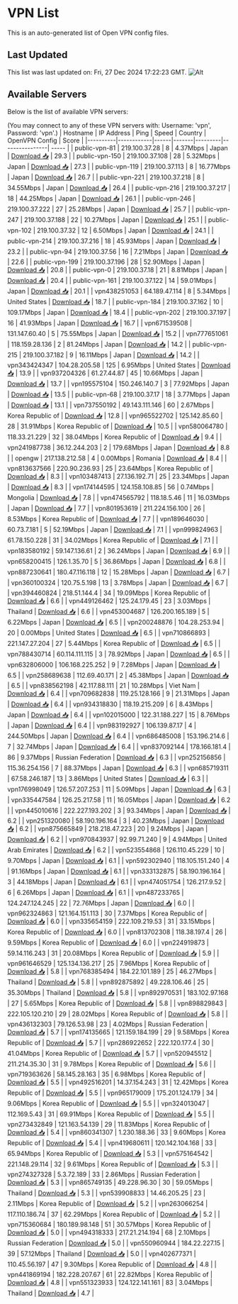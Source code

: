 # VPN List

This is an auto-generated list of Open VPN config files.

## Last Updated

This list was last updated on: Fri, 27 Dec 2024 17:22:23 GMT.
![Alt](https://repobeats.axiom.co/api/embed/186b98318ef1479477931607c1ad7d823f12451f.svg "Repobeats analytics image")

## Available Servers

Below is the list of available VPN servers:

(You may connect to any of these VPN servers with: Username: 'vpn', Password: 'vpn'.)
| Hostname | IP Address | Ping | Speed | Country | OpenVPN Config | Score |
|----------|------------|------|-------|---------|----------------| ----- |
| public-vpn-81 | 219.100.37.28 | 8 | 4.37Mbps | Japan | [Download 📥](./configs/server_0_JP.ovpn) | 29.3 |
| public-vpn-150 | 219.100.37.108 | 28 | 5.32Mbps | Japan | [Download 📥](./configs/server_1_JP.ovpn) | 27.3 |
| public-vpn-119 | 219.100.37.113 | 8 | 16.77Mbps | Japan | [Download 📥](./configs/server_2_JP.ovpn) | 26.7 |
| public-vpn-221 | 219.100.37.218 | 8 | 34.55Mbps | Japan | [Download 📥](./configs/server_3_JP.ovpn) | 26.4 |
| public-vpn-216 | 219.100.37.217 | 18 | 44.25Mbps | Japan | [Download 📥](./configs/server_4_JP.ovpn) | 26.1 |
| public-vpn-246 | 219.100.37.222 | 27 | 25.28Mbps | Japan | [Download 📥](./configs/server_5_JP.ovpn) | 25.7 |
| public-vpn-247 | 219.100.37.188 | 22 | 10.27Mbps | Japan | [Download 📥](./configs/server_6_JP.ovpn) | 25.1 |
| public-vpn-102 | 219.100.37.32 | 12 | 6.50Mbps | Japan | [Download 📥](./configs/server_7_JP.ovpn) | 24.1 |
| public-vpn-214 | 219.100.37.216 | 18 | 45.93Mbps | Japan | [Download 📥](./configs/server_8_JP.ovpn) | 23.2 |
| public-vpn-94 | 219.100.37.56 | 16 | 7.21Mbps | Japan | [Download 📥](./configs/server_9_JP.ovpn) | 22.6 |
| public-vpn-199 | 219.100.37.196 | 28 | 52.90Mbps | Japan | [Download 📥](./configs/server_10_JP.ovpn) | 20.8 |
| public-vpn-0 | 219.100.37.18 | 21 | 8.81Mbps | Japan | [Download 📥](./configs/server_11_JP.ovpn) | 20.4 |
| public-vpn-161 | 219.100.37.122 | 14 | 59.01Mbps | Japan | [Download 📥](./configs/server_12_JP.ovpn) | 20.1 |
| vpn438251053 | 64.189.47.114 | 8 | 5.34Mbps | United States | [Download 📥](./configs/server_13_US.ovpn) | 18.7 |
| public-vpn-184 | 219.100.37.162 | 10 | 109.17Mbps | Japan | [Download 📥](./configs/server_14_JP.ovpn) | 18.4 |
| public-vpn-202 | 219.100.37.197 | 16 | 41.93Mbps | Japan | [Download 📥](./configs/server_15_JP.ovpn) | 16.7 |
| vpn671539508 | 131.147.60.40 | 5 | 75.55Mbps | Japan | [Download 📥](./configs/server_16_JP.ovpn) | 15.2 |
| vpn777651061 | 118.159.28.136 | 2 | 81.24Mbps | Japan | [Download 📥](./configs/server_17_JP.ovpn) | 14.2 |
| public-vpn-215 | 219.100.37.182 | 9 | 16.11Mbps | Japan | [Download 📥](./configs/server_18_JP.ovpn) | 14.2 |
| vpn343424347 | 104.28.205.58 | 125 | 6.95Mbps | United States | [Download 📥](./configs/server_19_US.ovpn) | 13.9 |
| vpn937204326 | 61.27.44.87 | 45 | 10.66Mbps | Japan | [Download 📥](./configs/server_20_JP.ovpn) | 13.7 |
| vpn195575104 | 150.246.140.7 | 3 | 77.92Mbps | Japan | [Download 📥](./configs/server_21_JP.ovpn) | 13.5 |
| public-vpn-68 | 219.100.37.17 | 18 | 3.77Mbps | Japan | [Download 📥](./configs/server_22_JP.ovpn) | 13.1 |
| vpn737550192 | 49.143.111.146 | 60 | 2.67Mbps | Korea Republic of | [Download 📥](./configs/server_23_KR.ovpn) | 12.8 |
| vpn965522702 | 125.142.85.60 | 28 | 31.91Mbps | Korea Republic of | [Download 📥](./configs/server_24_KR.ovpn) | 10.5 |
| vpn580064780 | 118.33.21.229 | 32 | 38.04Mbps | Korea Republic of | [Download 📥](./configs/server_25_KR.ovpn) | 9.4 |
| vpn241987738 | 36.12.244.203 | 2 | 179.68Mbps | Japan | [Download 📥](./configs/server_26_JP.ovpn) | 8.8 |
| opengw | 217.138.212.58 | 4 | 0.00Mbps | Romania | [Download 📥](./configs/server_27_RO.ovpn) | 8.4 |
| vpn813637566 | 220.90.236.93 | 25 | 23.64Mbps | Korea Republic of | [Download 📥](./configs/server_28_KR.ovpn) | 8.3 |
| vpn103487413 | 27.136.192.71 | 25 | 23.34Mbps | Japan | [Download 📥](./configs/server_29_JP.ovpn) | 8.3 |
| vpn174144595 | 124.158.108.85 | 56 | 0.74Mbps | Mongolia | [Download 📥](./configs/server_30_MN.ovpn) | 7.8 |
| vpn474565792 | 118.18.5.46 | 11 | 16.03Mbps | Japan | [Download 📥](./configs/server_31_JP.ovpn) | 7.7 |
| vpn801953619 | 211.224.156.100 | 26 | 8.53Mbps | Korea Republic of | [Download 📥](./configs/server_32_KR.ovpn) | 7.7 |
| vpn189646030 | 60.73.7.181 | 5 | 52.19Mbps | Japan | [Download 📥](./configs/server_33_JP.ovpn) | 7.1 |
| vpn999824963 | 61.78.150.228 | 31 | 34.02Mbps | Korea Republic of | [Download 📥](./configs/server_34_KR.ovpn) | 7.1 |
| vpn183580192 | 59.147.136.61 | 2 | 36.24Mbps | Japan | [Download 📥](./configs/server_35_JP.ovpn) | 6.9 |
| vpn658200415 | 126.1.35.70 | 5 | 36.86Mbps | Japan | [Download 📥](./configs/server_36_JP.ovpn) | 6.8 |
| vpn887230641 | 180.47.116.118 | 12 | 15.28Mbps | Japan | [Download 📥](./configs/server_37_JP.ovpn) | 6.7 |
| vpn360100324 | 120.75.5.198 | 13 | 3.78Mbps | Japan | [Download 📥](./configs/server_38_JP.ovpn) | 6.7 |
| vpn394460824 | 218.51.144.4 | 34 | 19.09Mbps | Korea Republic of | [Download 📥](./configs/server_39_KR.ovpn) | 6.6 |
| vpn449126462 | 125.24.179.45 | 23 | 3.03Mbps | Thailand | [Download 📥](./configs/server_40_TH.ovpn) | 6.6 |
| vpn453004687 | 126.200.165.189 | 5 | 6.22Mbps | Japan | [Download 📥](./configs/server_41_JP.ovpn) | 6.5 |
| vpn200248876 | 104.28.253.94 | 20 | 0.00Mbps | United States | [Download 📥](./configs/server_42_US.ovpn) | 6.5 |
| vpn710866893 | 221.147.27.204 | 27 | 5.44Mbps | Korea Republic of | [Download 📥](./configs/server_43_KR.ovpn) | 6.5 |
| vpn788430714 | 60.114.111.115 | 3 | 78.92Mbps | Japan | [Download 📥](./configs/server_44_JP.ovpn) | 6.5 |
| vpn632806000 | 106.168.225.252 | 9 | 7.28Mbps | Japan | [Download 📥](./configs/server_45_JP.ovpn) | 6.5 |
| vpn258689638 | 112.69.40.171 | 2 | 45.38Mbps | Japan | [Download 📥](./configs/server_46_JP.ovpn) | 6.5 |
| vpn838562198 | 42.117.88.111 | 21 | 10.28Mbps | Viet Nam | [Download 📥](./configs/server_47_VN.ovpn) | 6.4 |
| vpn709682838 | 119.25.128.166 | 9 | 21.31Mbps | Japan | [Download 📥](./configs/server_48_JP.ovpn) | 6.4 |
| vpn934318830 | 118.19.215.209 | 6 | 8.43Mbps | Japan | [Download 📥](./configs/server_49_JP.ovpn) | 6.4 |
| vpn102015000 | 122.31.188.227 | 15 | 8.76Mbps | Japan | [Download 📥](./configs/server_50_JP.ovpn) | 6.4 |
| vpn983192927 | 106.139.87.17 | 4 | 244.50Mbps | Japan | [Download 📥](./configs/server_51_JP.ovpn) | 6.4 |
| vpn686485008 | 153.196.214.6 | 7 | 32.74Mbps | Japan | [Download 📥](./configs/server_52_JP.ovpn) | 6.4 |
| vpn837092144 | 178.166.181.4 | 86 | 9.37Mbps | Russian Federation | [Download 📥](./configs/server_53_RU.ovpn) | 6.3 |
| vpn252156856 | 115.36.254.156 | 7 | 88.37Mbps | Japan | [Download 📥](./configs/server_54_JP.ovpn) | 6.3 |
| vpn685719311 | 67.58.246.187 | 13 | 3.86Mbps | United States | [Download 📥](./configs/server_55_US.ovpn) | 6.3 |
| vpn176998049 | 126.57.207.253 | 11 | 5.09Mbps | Japan | [Download 📥](./configs/server_56_JP.ovpn) | 6.3 |
| vpn335447584 | 126.25.217.58 | 11 | 16.05Mbps | Japan | [Download 📥](./configs/server_57_JP.ovpn) | 6.2 |
| vpn445010616 | 222.227.193.202 | 3 | 93.34Mbps | Japan | [Download 📥](./configs/server_58_JP.ovpn) | 6.2 |
| vpn251320080 | 58.190.196.164 | 3 | 40.23Mbps | Japan | [Download 📥](./configs/server_59_JP.ovpn) | 6.2 |
| vpn875665849 | 218.218.47.223 | 20 | 9.24Mbps | Japan | [Download 📥](./configs/server_60_JP.ovpn) | 6.2 |
| vpn970843937 | 92.99.71.240 | 9 | 4.94Mbps | United Arab Emirates | [Download 📥](./configs/server_61_AE.ovpn) | 6.2 |
| vpn523554868 | 126.110.45.229 | 10 | 9.70Mbps | Japan | [Download 📥](./configs/server_62_JP.ovpn) | 6.1 |
| vpn592302940 | 118.105.151.240 | 4 | 91.16Mbps | Japan | [Download 📥](./configs/server_63_JP.ovpn) | 6.1 |
| vpn333132875 | 58.190.196.164 | 3 | 44.18Mbps | Japan | [Download 📥](./configs/server_64_JP.ovpn) | 6.1 |
| vpn474051754 | 126.217.9.52 | 6 | 6.26Mbps | Japan | [Download 📥](./configs/server_65_JP.ovpn) | 6.1 |
| vpn487233765 | 124.247.124.245 | 22 | 72.76Mbps | Japan | [Download 📥](./configs/server_66_JP.ovpn) | 6.0 |
| vpn962324863 | 121.164.151.113 | 30 | 7.37Mbps | Korea Republic of | [Download 📥](./configs/server_67_KR.ovpn) | 6.0 |
| vpn335654159 | 222.109.219.53 | 31 | 33.15Mbps | Korea Republic of | [Download 📥](./configs/server_68_KR.ovpn) | 6.0 |
| vpn813702308 | 118.38.197.4 | 26 | 9.59Mbps | Korea Republic of | [Download 📥](./configs/server_69_KR.ovpn) | 6.0 |
| vpn224919873 | 59.14.116.243 | 31 | 20.08Mbps | Korea Republic of | [Download 📥](./configs/server_70_KR.ovpn) | 5.9 |
| vpn961646529 | 125.134.136.217 | 25 | 7.96Mbps | Korea Republic of | [Download 📥](./configs/server_71_KR.ovpn) | 5.8 |
| vpn768385494 | 184.22.101.189 | 25 | 46.27Mbps | Thailand | [Download 📥](./configs/server_72_TH.ovpn) | 5.8 |
| vpn892875892 | 49.228.106.46 | 25 | 35.30Mbps | Thailand | [Download 📥](./configs/server_73_TH.ovpn) | 5.8 |
| vpn892970531 | 183.102.97.168 | 27 | 5.65Mbps | Korea Republic of | [Download 📥](./configs/server_74_KR.ovpn) | 5.8 |
| vpn898829843 | 222.105.120.210 | 29 | 28.02Mbps | Korea Republic of | [Download 📥](./configs/server_75_KR.ovpn) | 5.8 |
| vpn436132303 | 79.126.53.98 | 23 | 4.02Mbps | Russian Federation | [Download 📥](./configs/server_76_RU.ovpn) | 5.7 |
| vpn174135665 | 121.159.184.199 | 29 | 9.58Mbps | Korea Republic of | [Download 📥](./configs/server_77_KR.ovpn) | 5.7 |
| vpn286922652 | 222.120.177.4 | 30 | 41.04Mbps | Korea Republic of | [Download 📥](./configs/server_78_KR.ovpn) | 5.7 |
| vpn520945512 | 211.214.35.30 | 31 | 9.78Mbps | Korea Republic of | [Download 📥](./configs/server_79_KR.ovpn) | 5.6 |
| vpn719363626 | 58.145.28.163 | 35 | 6.98Mbps | Korea Republic of | [Download 📥](./configs/server_80_KR.ovpn) | 5.5 |
| vpn492516201 | 14.37.154.243 | 31 | 12.42Mbps | Korea Republic of | [Download 📥](./configs/server_81_KR.ovpn) | 5.5 |
| vpn965179009 | 175.201.124.179 | 34 | 9.06Mbps | Korea Republic of | [Download 📥](./configs/server_82_KR.ovpn) | 5.5 |
| vpn324013047 | 112.169.5.43 | 31 | 69.91Mbps | Korea Republic of | [Download 📥](./configs/server_83_KR.ovpn) | 5.5 |
| vpn273432849 | 121.163.54.139 | 29 | 11.83Mbps | Korea Republic of | [Download 📥](./configs/server_84_KR.ovpn) | 5.4 |
| vpn860341307 | 1.230.188.36 | 33 | 9.60Mbps | Korea Republic of | [Download 📥](./configs/server_85_KR.ovpn) | 5.4 |
| vpn419680611 | 120.142.104.168 | 33 | 65.94Mbps | Korea Republic of | [Download 📥](./configs/server_86_KR.ovpn) | 5.3 |
| vpn575164542 | 221.148.29.114 | 32 | 9.61Mbps | Korea Republic of | [Download 📥](./configs/server_87_KR.ovpn) | 5.3 |
| vpn274327328 | 5.3.72.189 | 33 | 2.86Mbps | Russian Federation | [Download 📥](./configs/server_88_RU.ovpn) | 5.3 |
| vpn865749135 | 49.228.96.30 | 30 | 59.05Mbps | Thailand | [Download 📥](./configs/server_89_TH.ovpn) | 5.3 |
| vpn539908833 | 14.46.205.25 | 23 | 2.11Mbps | Korea Republic of | [Download 📥](./configs/server_90_KR.ovpn) | 5.2 |
| vpn263066254 | 117.110.186.74 | 37 | 62.29Mbps | Korea Republic of | [Download 📥](./configs/server_91_KR.ovpn) | 5.2 |
| vpn715360684 | 180.189.98.148 | 51 | 30.57Mbps | Korea Republic of | [Download 📥](./configs/server_92_KR.ovpn) | 5.0 |
| vpn494318333 | 217.21.214.194 | 68 | 2.10Mbps | Russian Federation | [Download 📥](./configs/server_93_RU.ovpn) | 5.0 |
| vpn550960944 | 184.22.227.15 | 39 | 57.12Mbps | Thailand | [Download 📥](./configs/server_94_TH.ovpn) | 5.0 |
| vpn402677371 | 110.45.56.197 | 47 | 9.30Mbps | Korea Republic of | [Download 📥](./configs/server_95_KR.ovpn) | 4.8 |
| vpn441869194 | 182.228.207.67 | 61 | 22.82Mbps | Korea Republic of | [Download 📥](./configs/server_96_KR.ovpn) | 4.8 |
| vpn551323933 | 124.122.141.161 | 83 | 3.04Mbps | Thailand | [Download 📥](./configs/server_97_TH.ovpn) | 4.7 |
